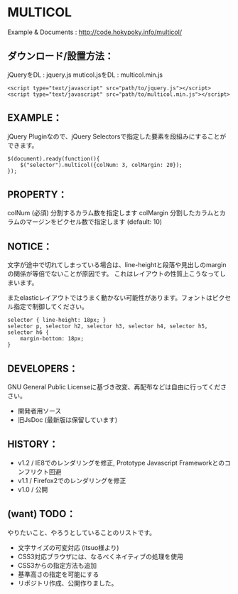 MULTICOL
====================

Example & Documents : http://code.hokypoky.info/multicol/


ダウンロード/設置方法：
---------------------

jQueryをDL : jquery.js
muticol.jsをDL : multicol.min.js

    <script type="text/javascript" src="path/to/jquery.js"></script>
    <script type="text/javascript" src="path/to/multicol.min.js"></script>

EXAMPLE：
---------------------

jQuery Pluginなので、jQuery Selectorsで指定した要素を段組みにすることができます。

    $(document).ready(function(){
    	$("selector").multicol({colNum: 3, colMargin: 20});
    });

PROPERTY：
---------------------

colNum (必須)
分割するカラム数を指定します
colMargin
分割したカラムとカラムのマージンをピクセル数で指定します (default: 10)

NOTICE：
---------------------

文字が途中で切れてしまっている場合は、line-heightと段落や見出しのmarginの関係が等倍でないことが原因です。
これはレイアウトの性質上こうなってしまいます。

またelasticレイアウトではうまく動かない可能性があります。フォントはピクセル指定で制御してください。

    selector { line-height: 18px; }
    selector p, selector h2, selector h3, selector h4, selector h5, selector h6 {
    	margin-bottom: 18px;
    }

DEVELOPERS：
---------------------

GNU General Public Licenseに基づき改変、再配布などは自由に行ってくだささい。

* 開発者用ソース
* 旧JsDoc (最新版は保留しています)

HISTORY：
---------------------

* v1.2 / IE8でのレンダリングを修正, Prototype Javascript Frameworkとのコンフリクト回避
* v1.1 / Firefox2でのレンダリングを修正
* v1.0 / 公開

(want) TODO：
---------------------

やりたいこと、やろうとしていることのリストです。

* 文字サイズの可変対応 (itsuo様より)
* CSS3対応ブラウザには、なるべくネイティブの処理を使用
* CSS3からの指定方法も追加
* 基準高さの指定を可能にする
* リポジトリ作成、公開作りました。